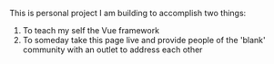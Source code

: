 This is personal project I am building to accomplish two things:
  1. To teach my self the Vue framework
  2. To someday take this page live and provide people of the 'blank' community with an outlet to address each other
